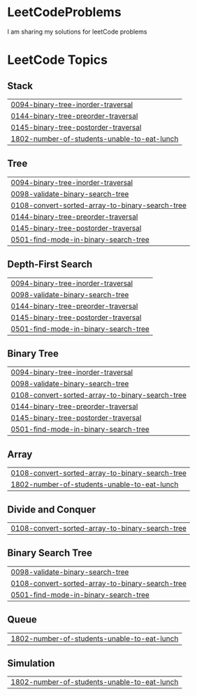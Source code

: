# LeetCodeProblems

I am sharing my solutions for leetCode problems

<!---LeetCode Topics Start-->
# LeetCode Topics
## Stack
|  |
| ------- |
| [0094-binary-tree-inorder-traversal](https://github.com/Sami-21/LeetCodeProblems/tree/master/0094-binary-tree-inorder-traversal) |
| [0144-binary-tree-preorder-traversal](https://github.com/Sami-21/LeetCodeProblems/tree/master/0144-binary-tree-preorder-traversal) |
| [0145-binary-tree-postorder-traversal](https://github.com/Sami-21/LeetCodeProblems/tree/master/0145-binary-tree-postorder-traversal) |
| [1802-number-of-students-unable-to-eat-lunch](https://github.com/Sami-21/LeetCodeProblems/tree/master/1802-number-of-students-unable-to-eat-lunch) |
## Tree
|  |
| ------- |
| [0094-binary-tree-inorder-traversal](https://github.com/Sami-21/LeetCodeProblems/tree/master/0094-binary-tree-inorder-traversal) |
| [0098-validate-binary-search-tree](https://github.com/Sami-21/LeetCodeProblems/tree/master/0098-validate-binary-search-tree) |
| [0108-convert-sorted-array-to-binary-search-tree](https://github.com/Sami-21/LeetCodeProblems/tree/master/0108-convert-sorted-array-to-binary-search-tree) |
| [0144-binary-tree-preorder-traversal](https://github.com/Sami-21/LeetCodeProblems/tree/master/0144-binary-tree-preorder-traversal) |
| [0145-binary-tree-postorder-traversal](https://github.com/Sami-21/LeetCodeProblems/tree/master/0145-binary-tree-postorder-traversal) |
| [0501-find-mode-in-binary-search-tree](https://github.com/Sami-21/LeetCodeProblems/tree/master/0501-find-mode-in-binary-search-tree) |
## Depth-First Search
|  |
| ------- |
| [0094-binary-tree-inorder-traversal](https://github.com/Sami-21/LeetCodeProblems/tree/master/0094-binary-tree-inorder-traversal) |
| [0098-validate-binary-search-tree](https://github.com/Sami-21/LeetCodeProblems/tree/master/0098-validate-binary-search-tree) |
| [0144-binary-tree-preorder-traversal](https://github.com/Sami-21/LeetCodeProblems/tree/master/0144-binary-tree-preorder-traversal) |
| [0145-binary-tree-postorder-traversal](https://github.com/Sami-21/LeetCodeProblems/tree/master/0145-binary-tree-postorder-traversal) |
| [0501-find-mode-in-binary-search-tree](https://github.com/Sami-21/LeetCodeProblems/tree/master/0501-find-mode-in-binary-search-tree) |
## Binary Tree
|  |
| ------- |
| [0094-binary-tree-inorder-traversal](https://github.com/Sami-21/LeetCodeProblems/tree/master/0094-binary-tree-inorder-traversal) |
| [0098-validate-binary-search-tree](https://github.com/Sami-21/LeetCodeProblems/tree/master/0098-validate-binary-search-tree) |
| [0108-convert-sorted-array-to-binary-search-tree](https://github.com/Sami-21/LeetCodeProblems/tree/master/0108-convert-sorted-array-to-binary-search-tree) |
| [0144-binary-tree-preorder-traversal](https://github.com/Sami-21/LeetCodeProblems/tree/master/0144-binary-tree-preorder-traversal) |
| [0145-binary-tree-postorder-traversal](https://github.com/Sami-21/LeetCodeProblems/tree/master/0145-binary-tree-postorder-traversal) |
| [0501-find-mode-in-binary-search-tree](https://github.com/Sami-21/LeetCodeProblems/tree/master/0501-find-mode-in-binary-search-tree) |
## Array
|  |
| ------- |
| [0108-convert-sorted-array-to-binary-search-tree](https://github.com/Sami-21/LeetCodeProblems/tree/master/0108-convert-sorted-array-to-binary-search-tree) |
| [1802-number-of-students-unable-to-eat-lunch](https://github.com/Sami-21/LeetCodeProblems/tree/master/1802-number-of-students-unable-to-eat-lunch) |
## Divide and Conquer
|  |
| ------- |
| [0108-convert-sorted-array-to-binary-search-tree](https://github.com/Sami-21/LeetCodeProblems/tree/master/0108-convert-sorted-array-to-binary-search-tree) |
## Binary Search Tree
|  |
| ------- |
| [0098-validate-binary-search-tree](https://github.com/Sami-21/LeetCodeProblems/tree/master/0098-validate-binary-search-tree) |
| [0108-convert-sorted-array-to-binary-search-tree](https://github.com/Sami-21/LeetCodeProblems/tree/master/0108-convert-sorted-array-to-binary-search-tree) |
| [0501-find-mode-in-binary-search-tree](https://github.com/Sami-21/LeetCodeProblems/tree/master/0501-find-mode-in-binary-search-tree) |
## Queue
|  |
| ------- |
| [1802-number-of-students-unable-to-eat-lunch](https://github.com/Sami-21/LeetCodeProblems/tree/master/1802-number-of-students-unable-to-eat-lunch) |
## Simulation
|  |
| ------- |
| [1802-number-of-students-unable-to-eat-lunch](https://github.com/Sami-21/LeetCodeProblems/tree/master/1802-number-of-students-unable-to-eat-lunch) |
<!---LeetCode Topics End-->